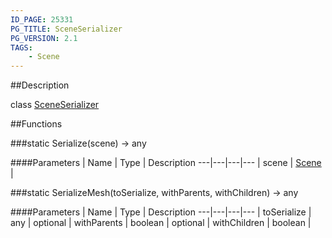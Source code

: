 ```yaml
---
ID_PAGE: 25331
PG_TITLE: SceneSerializer
PG_VERSION: 2.1
TAGS:
    - Scene
---
```

##Description

class [SceneSerializer](/classes/2.2-alpha/SceneSerializer)



##Functions

###static Serialize(scene) &rarr; any



####Parameters
 | Name | Type | Description
---|---|---|---
 | scene | [Scene](/classes/2.2-alpha/Scene) | 

###static SerializeMesh(toSerialize, withParents, withChildren) &rarr; any



####Parameters
 | Name | Type | Description
---|---|---|---
 | toSerialize | any | 
optional | withParents | boolean | 
optional | withChildren | boolean | 

